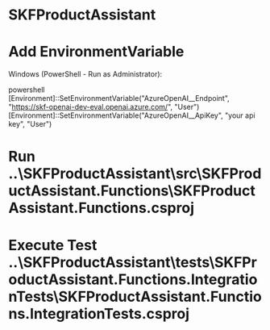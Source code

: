 # SKFProductAssistant

# Add EnvironmentVariable
Windows (PowerShell - Run as Administrator):

powershell
[Environment]::SetEnvironmentVariable("AzureOpenAI__Endpoint", "https://skf-openai-dev-eval.openai.azure.com/", "User")
[Environment]::SetEnvironmentVariable("AzureOpenAI__ApiKey", "your api key", "User")

# Run ..\SKFProductAssistant\src\SKFProductAssistant.Functions\SKFProductAssistant.Functions.csproj
 
# Execute Test ..\SKFProductAssistant\tests\SKFProductAssistant.Functions.IntegrationTests\SKFProductAssistant.Functions.IntegrationTests.csproj
